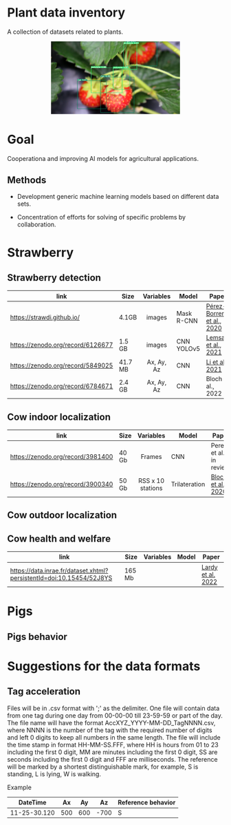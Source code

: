 # Plant data inventory
A collection of datasets related to plants.

<p align="center">
  <img src="https://github.com/AgriculturalDataInventory/PlantDataInventory/blob/main/DetectedStrawberries.png" width="300">
</p>

# Goal
Cooperationa and improving AI models for agricultural applications.

## Methods
- Development generic machine learning models based on different data sets.

- Concentration of efforts for solving of specific problems by collaboration.

# Strawberry
## Strawberry detection
| link | Size | Variables | Model | Paper |
|------|------|:---------:|-------|-------|
| https://strawdi.github.io/ | 4.1GB | images | Mask R-CNN | [Pérez-Borrero et al., 2020](https://www.sciencedirect.com/science/article/abs/pii/S0168169920300624) |
| https://zenodo.org/record/6126677 | 1.5 GB | images | CNN YOLOv5 | [Lemsalu et al., 2021]() |
| https://zenodo.org/record/5849025 | 41.7 MB | Ax, Ay, Az | CNN | [Li et al., 2021](https://ieeexplore.ieee.org/abstract/document/9566833) |
| https://zenodo.org/record/6784671 | 2.4 GB | Ax, Ay, Az | CNN | Bloch et al., 2022 |
## Cow indoor localization
| link | Size | Variables | Model | Paper |
|------|------|:---------:|-------|-------|
| https://zenodo.org/record/3981400 | 40 Gb | Frames | CNN | Pereira et al., in review |
| https://zenodo.org/record/3900340 | 50 Gb | RSS x 10 stations | Trilateration | [Bloch et al., 2020](https://www.mdpi.com/1424-8220/20/14/3841) |
## Cow outdoor localization

## Cow health and welfare
| link | Size | Variables | Model | Paper |
|------|------|:---------:|-------|-------|
| https://data.inrae.fr/dataset.xhtml?persistentId=doi:10.15454/52J8YS | 165 Mb |  |  | [Lardy et al. 2022](https://doi.org/10.1016/j.anopes.2022.100004) |

# Pigs
## Pigs behavior

# Suggestions for the data formats
## Tag acceleration
Files will be in .csv format with ';' as the delimiter. One file will contain data from one tag during one day from 00-00-00 till 23-59-59 or part of the day. The file name will have the format AccXYZ_YYYY-MM-DD_TagNNNN.csv, where NNNN is the number of the tag with the required number of digits and left 0 digits to keep all numbers in the same length. The file will include the time stamp in format HH-MM-SS.FFF, where HH is hours from 01 to 23 including the first 0 digit, MM are minutes including the first 0 digit, SS are seconds including the first 0 digit and FFF are milliseconds. The reference will be marked by a shortest distinguishable mark, for example, S is standing, L is lying, W is walking.

Example

| DateTime | Ax | Ay | Az | Reference behavior |
|----------|----|----|----|--------------------|
| 11-25-30.120 | 500 | 600 | -700 | S |
